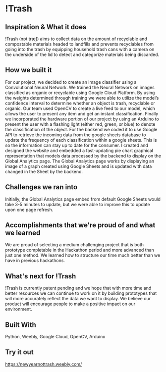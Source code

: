 # !Trash

## Inspiration & What it does
!Trash (nɒt træʃ) aims to collect data on the amount of recyclable and compostable materials headed to landfills and prevents recyclables from going into the trash by equipping household trash cans with a camera on the underside of the lid to detect and categorize materials being discarded. 
## How we built it
For our project, we decided to create an image classifier using a Convolutional Neural Network. We trained the Neural Network on images classified as organic or recyclable using Google Cloud Platform. 
By using the weights determined through training we were able to utilize the model’s confidence interval to determine whether an object is trash, recyclable or organic. 
Our team used OpenCV to create a live feed to our model, which allows the user to present any item and get an instant classification.
Finally we incorporated the hardware portion of our project by using an Arduino to present the user with a flashing light (either red, green, or blue) to denote the classification of the object. 
For the backend we coded it to use Google API to retrieve the incoming data from the google sheets database to update the frequency of each classification within a google sheets. This is so the information can stay up to date for the consumer.
I created and designed the website and embedded a fast-updating pie chart graphical representation that models data processed by the backend to display on the Global Analytics page. 
The Global Analytics page works by displaying an image of a graph created using Google Sheets and is updated with data changed in the Sheet by the backend. 
## Challenges we ran into
Initially, the Global Analytics page embed from default Google Sheets would take 3-5 minutes to update, but we were able to improve this to update upon one page refresh. 
## Accomplishments that we're proud of and what we learned
We are proud of selecting a medium challenging project that is both prototype completable in the Hackathon period and more advanced than just one method. We learned how to structure our time much better than we have in previous hackathons. 
## What's next for !Trash
!Trash is currently patent pending and we hope that with more time and better resources we can continue to work on it by building prototypes that will more accurately reflect the data we want to display. We believe our product will encourage people to make a positive impact on our environment. 

## Built With
Python, Weebly, Google Cloud, OpenCV, Arduino
## Try it out
https://newyearnottrash.weebly.com/
